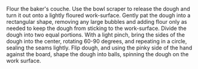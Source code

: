 Flour the baker's couche. Use the bowl scraper to release the dough and turn it out onto a lightly floured work-surface. Gently pat the dough into a rectangular shape, removing any large bubbles and adding flour only as needed to keep the dough from sticking to the work-surface. Divide the dough into two equal portions. With a light pinch, bring the sides of the dough into the center, rotating 60-90 degrees, and repeating in a circle, sealing the seams lightly. Flip dough, and using the pinky side of the hand against the board, shape the dough into balls, spinning the dough on the work surface.
